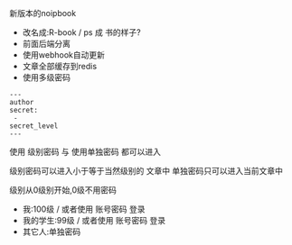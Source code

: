 
新版本的noipbook


  - 改名成:R-book / ps 成 书的样子?
  - 前面后端分离
  - 使用webhook自动更新
  - 文章全部缓存到redis
  - 使用多级密码



```
---
author
secret:
 - 
secret_level
---
```


使用 级别密码 与 使用单独密码 都可以进入

级别密码可以进入小于等于当然级别的 文章中
单独密码只可以进入当前文章中

级别从0级别开始,0级不用密码

 - 我:100级         / 或者使用 账号密码 登录
 - 我的学生:99级    / 或者使用 账号密码 登录
 - 其它人:单独密码
